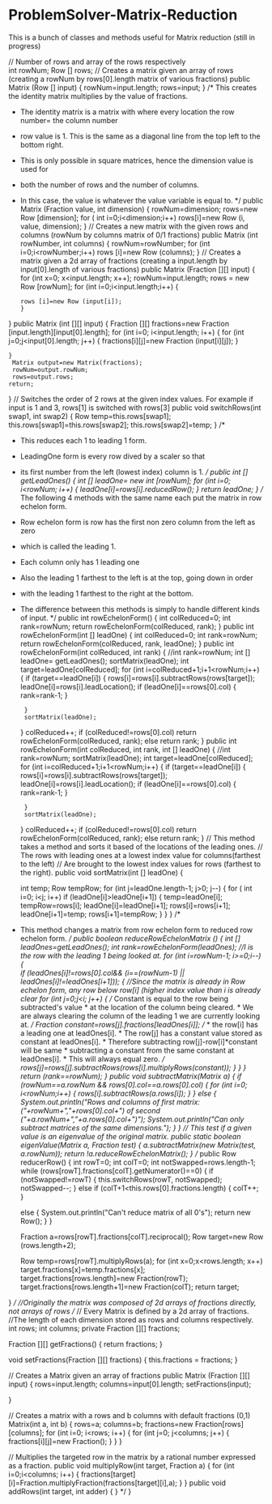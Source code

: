 ProblemSolver-Matrix-Reduction
==============================

This is a bunch of classes and methods useful for Matrix reduction (still in progress)

// Number of rows and array of the rows respectively	
int rowNum;
Row [] rows;
// Creates a matrix given an array of rows (creating a rowNum by rows[0].length matrix of various fractions)
public Matrix (Row [] input)
{
	rowNum=input.length;
	rows=input;
}
/* This creates the identity matrix multiplies by the value of fractions.
 * The identity matrix is a matrix with where every location the row number= the column number
 * row value is 1. This is the same as a diagonal line from the top left to the bottom right.
 * This is only possible in square matrices, hence the dimension value is used for
 * both the number of rows and the number of columns.
 *  In this case, the value is whatever the value variable is equal to.
 */
public Matrix (Fraction value, int dimension)
{
	rowNum=dimension;
	rows=new Row [dimension];
	for ( int i=0;i<dimension;i++)
		rows[i]=new Row (i, value, dimension);
}
// Creates a new matrix with the given rows and columns (rowNum by columns matrix of 0/1 fractions)
public Matrix (int rowNumber, int columns)
{
	rowNum=rowNumber;
	for (int i=0;i<rowNumber;i++)
		rows [i]=new Row (columns);
}
// Creates a matrix given a 2d array of fractions (creating a input.length by input[0].length of various fractions)
public Matrix (Fraction [][] input)
{
	for (int x=0; x<input.length; x++);
	rowNum=input.length;
	rows = new Row [rowNum];
	for (int i=0;i<input.length;i++)
		{
		
		rows [i]=new Row (input[i]);
		}
}
public Matrix (int [][] input)
{
	Fraction [][] fractions=new Fraction [input.length][input[0].length];
	for (int i=0; i<input.length; i++)
	{
		for (int j=0;j<input[0].length; j++)
		{
			fractions[i][j]=new Fraction (input[i][j]);
		}
 
	}
	 Matrix output=new Matrix(fractions);
	 rowNum=output.rowNum;
	 rows=output.rows;
	return;
}
// Switches the order of 2 rows at the given index values. For example if input is 1 and 3, rows[1] is switched with rows[3]
public void switchRows(int swap1, int swap2)
{
	Row temp=this.rows[swap1];
	this.rows[swap1]=this.rows[swap2];
	this.rows[swap2]=temp;
}
/*
 * This reduces each 1 to leading 1 form.
 * LeadingOne form is every row dived by a scaler so that
 * its first number from the left (lowest index) column is 1.
 */
public int [] getLeadOnes()
{
	int [] leadOne= new int [rowNum];
	for (int i=0; i<rowNum; i++)
	{
		leadOne[i]=rows[i].reducedRow();
	}
	return leadOne;
}
/* The following 4 methods with the same name each put the matrix in row echelon form.
 * Row echelon form is row has the first non zero column from the left as zero
 * which is called the leading 1.
 * Each column only has 1 leading one
 * Also the leading 1 farthest to the left is at the top, going down in order
 * with the leading 1 farthest to the right at the bottom.
 * The difference between this methods is simply to handle different kinds of input.
 */
public int rowEchelonForm()
{
	int colReduced=0;
	int rank=rowNum;
	return rowEchelonForm(colReduced, rank);
}
public int rowEchelonForm(int [] leadOne)
{
	int colReduced=0;
	int rank=rowNum;
	return rowEchelonForm(colReduced, rank, leadOne);
}
public int rowEchelonForm(int colReduced, int rank)
{   //int rank=rowNum;
	int [] leadOne= getLeadOnes();
	sortMatrix(leadOne);
	int target=leadOne[colReduced];
	for (int i=colReduced+1;i+1<rowNum;i++)
	{
		if (target==leadOne[i])
		{
			rows[i]=rows[i].subtractRows(rows[target]);
			leadOne[i]=rows[i].leadLocation();
			if (leadOne[i]==rows[0].col)
			{
				rank=rank-1;
			}
			
		}
		sortMatrix(leadOne);
	}
	colReduced++;
	if (colReduced!=rows[0].col)
	return rowEchelonForm(colReduced, rank);
	else
	return rank;
	}
public int rowEchelonForm(int colReduced, int rank, int [] leadOne)
{   //int rank=rowNum;
	sortMatrix(leadOne);
	int target=leadOne[colReduced];
	for (int i=colReduced+1;i+1<rowNum;i++)
	{
		if (target==leadOne[i])
		{
			rows[i]=rows[i].subtractRows(rows[target]);
			leadOne[i]=rows[i].leadLocation();
			if (leadOne[i]==rows[0].col)
			{
				rank=rank-1;
			}
			
		}
		sortMatrix(leadOne);
	}
	colReduced++;
	if (colReduced!=rows[0].col)
	return rowEchelonForm(colReduced, rank);
	else
	return rank;
	}
// This method takes a method and sorts it based of the locations of the leading ones.
// The rows with leading ones at a lowest index value for columns(farthest to the left) 
// Are brought to the lowest index values for rows (farthest to the right).
public void sortMatrix(int [] leadOne)
{
	
	int temp;
	Row tempRow;
	for (int j=leadOne.length-1; j>0; j--)
	{
	for ( int i=0; i<j; i++)
	if (leadOne[i]>leadOne[i+1])
		{
		temp=leadOne[i];
		tempRow=rows[i];
		leadOne[i]=leadOne[i+1];
		rows[i]=rows[i+1];
		leadOne[i+1]=temp;
		rows[i+1]=tempRow;
		}
	}
}
/*
 * This method changes a matrix from row echelon form to reduced row echelon form.
 */
public boolean reduceRowEchelonMatrix ()
{
	int [] leadOnes=getLeadOnes();
	int rank=rowEchelonForm(leadOnes);
	//I is the row with the leading 1 being looked at.
	for (int i=rowNum-1; i>=0;i--)
	{		
		if (leadOnes[i]!=rows[0].col&& (i==(rowNum-1) || leadOnes[i]!=leadOnes[i+1]));
		{
			//Since the matrix is already in Row echelon form, any row below row[i] (higher index value than i is already clear
		for (int j=0;j<i; j++)
		{
				/* Constant is equal to the row being subtracted's value 
				 * at the location of the column being cleared.
				 * We are always clearing the column of the leading 1 we are currently looking at.
				 */
				Fraction constant=rows[j].fractions[leadOnes[i]];
				/*
				 * the row[i] has a leading one at leadOnes[i].
				 * The row[j] has a constant value stored as constant at leadOnes[i].
				 * Therefore subtracting row[j]-row[i]*constant will be same 
				 * subtracting a constant from the same constant at leadOnes[i].
				 * This will always equal zero.
				 */
				rows[j]=rows[j].subtractRows(rows[i].multiplyRows(constant));
		}
		}
	}
	return (rank==rowNum);
}
public void subtractMatrix(Matrix a)
{
	if (rowNum==a.rowNum && rows[0].col==a.rows[0].col)
	{
		for (int i=0; i<rowNum;i++)
		{
			rows[i].subtractRows(a.rows[i]);
		}
	}
	else
	{ System.out.println("Rows and columns of first matrix: ("+rowNum+","+rows[0].col+") of second ("+a.rowNum+","+a.rows[0].col+")");
		System.out.println("Can only subtract matrices of the same dimensions.");
	}
}
// This test if a given value is an eigenvalue of the original matrix.
public static boolean eigenValue(Matrix a, Fraction test)
{
a.subtractMatrix(new Matrix(test, a.rowNum));
return !a.reduceRowEchelonMatrix();
}
/*
public Row reducerRow()
{
int rowT=0;
int colT=0;
int notSwapped=rows.length-1;
while (rows[rowT].fractions[colT].getNumerator()==0)
{
	if (notSwapped!=rowT)
	{
this.switchRows(rowT, notSwapped);
notSwapped--;
	}
	else if (colT+1<this.rows[0].fractions.length)
	{
		colT++;
	}

	else
	{
		System.out.println("Can't reduce matrix of all 0's");
		return new Row();
	}
}

	Fraction a=rows[rowT].fractions[colT].reciprocal();
	Row target=new Row (rows.length+2);
	
    Row temp=rows[rowT].multiplyRows(a);
	for (int x=0;x<rows.length; x++)
   target.fractions[x]=temp.fractions[x];	
   target.fractions[rows.length]=new Fraction(rowT);
   target.fractions[rows.length+1]=new Fraction(colT);
	return target;

}
*/
//Originally the matrix was composed of 2d arrays of fractions directly, not arrays of rows
/*
// Every Matrix is defined by a 2d array of fractions. 
	//The length of each dimension stored as rows and columns respectively.
int rows;
int columns;
private Fraction [][] fractions;

Fraction [][] getFractions() {
	return fractions;
}

void setFractions(Fraction [][] fractions) {
	this.fractions = fractions;
}

// Creates a Matrix given an array of fractions
public Matrix (Fraction [][] input)
{
rows=input.length;
columns=input[0].length;
setFractions(input);

}


// Creates a matrix with a rows and b columns with default fractions (0,1)
 Matrix(int a, int b)
 {
	 rows=a;
	 columns=b;
	 fractions=new Fraction[rows][columns];
for (int i=0; i<rows; i++)
{
	for (int j=0; j<columns; j++)
	{
		fractions[i][j]=new Fraction();
	}
}
 }

// Multiplies the targeted row in the matrix by a rational number expressed as a fraction.
public void multiplyRow(int target, Fraction a)
{
	for (int i=0;i<columns; i++)
	{
		fractions[target][i]=Fraction.multiplyFraction(fractions[target][i],a);
	}
}
public void addRows(int target, int adder)
{
}
*/
}
